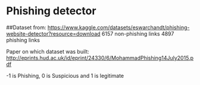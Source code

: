 # Phishing detector

##Dataset from: https://www.kaggle.com/datasets/eswarchandt/phishing-website-detector?resource=download
    6157 non-phishing links
    4897 phishing links

Paper on which dataset was built: http://eprints.hud.ac.uk/id/eprint/24330/6/MohammadPhishing14July2015.pdf

-1 is Phishing, 0 is Suspicious and 1 is legitimate